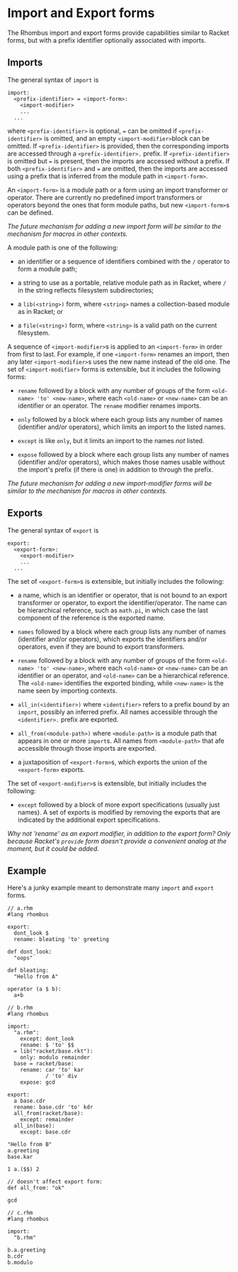 # Import and Export forms

The Rhombus import and export forms provide capabilities similar to
Racket forms, but with a prefix identifier optionally associated with
imports.

## Imports

The general syntax of `import` is

```
import:
  <prefix-identifier> = <import-form>:
    <import-modifier>
    ...
  ...
```

where `<prefix-identifier>` is optional, `=` can be omitted if
`<prefix-identifier>` is omitted, and an empty
`<import-modifier>`block can be omitted. If `<prefix-identifier>` is
provided, then the corresponding imports are accessed through a
`<prefix-identifier>.` prefix. If `<prefix-identifier>` is omitted but
`=` is present, then the imports are accessed without a prefix. If
both `<prefix-identifier>` and `=` are omitted, then the imports are
accessed using a prefix that is inferred from the module path in
`<import-form>`.

An `<import-form>` is a module path or a form using an import
transformer or operator. There are currently no predefined import
transformers or operators beyond the ones that form module paths, but
new `<import-form>`s can be defined.

_The future mechanism for adding a new import form will be similar to
the mechanism for macros in other contexts._

A module path is one of the following:

 * an identifier or a sequence of identifiers combined with the `/`
   operator to form a module path;

 * a string to use as a portable, relative module path as in Racket,
   where `/` in the string reflects filesystem subdirectories;

 * a `lib(<string>)` form, where `<string>` names a collection-based
   module as in Racket; or

 * a `file(<string>)` form, where `<string>` is a valid path on the
   current filesystem.

A sequence of `<import-modifier>`s is applied to an `<import-form>` in
order from first to last. For example, if one `<import-form>` renames
an import, then any later `<import-modifier>`s uses the new name
instead of the old one. The set of `<import-modifier>` forms is
extensible, but it includes the following forms:

 * `rename` followed by a block with any number of groups of the form
   `<old-name> 'to' <new-name>`, where each `<old-name>` or
   `<new-name>` can be an identifier or an operator. The `rename`
   modifier renames imports.

 * `only` followed by a block where each group lists any number of
   names (identifier and/or operators), which limits an import to the
   listed names.

 * `except` is like `only`, but it limits an import to the names _not_
   listed.

 * `expose` followed by a block where each group lists any number of
   names (identifier and/or operators), which makes those names usable
   without the import's prefix (if there is one) in addition to
   through the prefix.

_The future mechanism for adding a new import-modifier forms will be
similar to the mechanism for macros in other contexts._

## Exports

The general syntax of `export` is

```
export:
  <export-form>:
    <export-modifier>
    ...
  ...
```

The set of `<export-form>`s is extensible, but initially includes the following:

 * a name, which is an identifier or operator, that is not bound to an
   export transformer or operator, to export the identifier/operator.
   The name can be hierarchical reference, such as `math.pi`, in which
   case the last component of the reference is the exported name.

 * `names` followed by a block where each group lists any number of
   names (identifier and/or operators), which exports the identifiers
   and/or operators, even if they are bound to export transformers.

 * `rename` followed by a block with any number of groups of the form
   `<old-name> 'to' <new-name>`, where each `<old-name>` or
   `<new-name>` can be an identifier or an operator, and `<old-name>`
   can be a hierarchical reference. The `<old-name>` identifies the
   exported binding, while `<new-name>` is the name seen by importing
   contexts.

 * `all_in(<identifier>)` where `<identifier>` refers to a prefix
   bound by an `import`, possibly an inferred prefix. All names
   accessible through the `<identifier>.` prefix are exported.

 * `all_from(<module-path>)` where `<module-path>` is a module path
   that appears in one or more `import`s. All names from
   `<module-path>` that afe accessible through those imports are
   exported.

 * a juxtaposition of `<export-form>`s, which exports the union of the
   `<export-form>` exports.
                  
The set of `<export-modifier>`s is extensible, but initially includes
the following:

 * `except` followed by a block of more export specifications (usually
   just names). A set of exports is modified by removing the exports
   that are indicated by the additional export specifications.

_Why not 'rename' as an export modifier, in addition to the export
form? Only because Racket's `provide` form doesn't provide a
convenient analog at the moment, but it could be added._

## Example

Here's a junky example meant to demonstrate many `import` and `export`
forms.

```
// a.rhm
#lang rhombus

export:
  dont_look $
  rename: bleating 'to' greeting

def dont_look:
  "oops"

def bleating:
  "Hello from A"

operator (a $ b):
  a+b
```

```
// b.rhm
#lang rhombus

import:
  "a.rhm":
    except: dont_look
    rename: $ 'to' $$
  = lib("racket/base.rkt"):
    only: modulo remainder
  base = racket/base:
    rename: car 'to' kar
            / 'to' div
    expose: gcd

export:
  a base.cdr
  rename: base.cdr 'to' kdr
  all_from(racket/base):
    except: remainder
  all_in(base):
    except: base.cdr

"Hello from B"
a.greeting
base.kar

1 a.($$) 2

// doesn't affect export form:
def all_from: "ok"

gcd
```

```
// c.rhm
#lang rhombus

import:
  "b.rhm"

b.a.greeting
b.cdr
b.modulo
```
